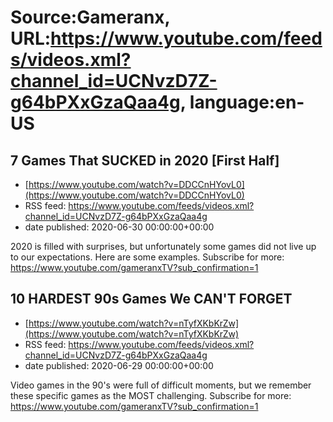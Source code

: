 # Source:Gameranx, URL:https://www.youtube.com/feeds/videos.xml?channel_id=UCNvzD7Z-g64bPXxGzaQaa4g, language:en-US

## 7 Games That SUCKED in 2020 [First Half]
 - [https://www.youtube.com/watch?v=DDCCnHYovL0](https://www.youtube.com/watch?v=DDCCnHYovL0)
 - RSS feed: https://www.youtube.com/feeds/videos.xml?channel_id=UCNvzD7Z-g64bPXxGzaQaa4g
 - date published: 2020-06-30 00:00:00+00:00

2020 is filled with surprises, but unfortunately some games did not live up to our expectations. Here are some examples.
Subscribe for more: https://www.youtube.com/gameranxTV?sub_confirmation=1

## 10 HARDEST 90s Games We CAN'T FORGET
 - [https://www.youtube.com/watch?v=nTyfXKbKrZw](https://www.youtube.com/watch?v=nTyfXKbKrZw)
 - RSS feed: https://www.youtube.com/feeds/videos.xml?channel_id=UCNvzD7Z-g64bPXxGzaQaa4g
 - date published: 2020-06-29 00:00:00+00:00

Video games in the 90's were full of difficult moments, but we remember these specific games as the MOST challenging.
Subscribe for more: https://www.youtube.com/gameranxTV?sub_confirmation=1

